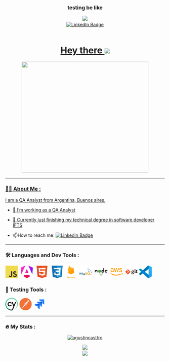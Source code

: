 <div id="header" align="center">
  <h3>testing be like</h3>
  <img src="https://media3.giphy.com/media/v1.Y2lkPTc5MGI3NjExM2E3anltZzhpbGl4aDNxZnY1eGUzYnlvaXU5ZDZoaGw4OHo5ZGlrNCZlcD12MV9pbnRlcm5hbF9naWZfYnlfaWQmY3Q9Zw/A5ugHVbuFL3uo/giphy.gif" width="250"/>
  <div id="badges">
    <a href="https://www.linkedin.com/in/agustincastro7/">
      <img src="https://img.shields.io/badge/LinkedIn-blue?style=for-the-badge&logo=linkedin&logoColor=white" alt="LinkedIn Badge"/>
  </div>
  <img src="https://komarev.com/ghpvc/?username=thefreerangetester&color=blue" alt=""/>
  <h1>
  Hey there
  <img src="https://media.giphy.com/media/hvRJCLFzcasrR4ia7z/giphy.gif" width="30px"/>
  </h1>
</div>
<div align="center">
  <img src="https://media.giphy.com/media/dWesBcTLavkZuG35MI/giphy.gif" width="400" height="350"/>
</div>

---
### :man_technologist: About Me :
I am a QA Analyst from Argentina, Buenos aires.
- :telescope: I’m working as a QA Analyst

- :seedling: Currently just finishing my technical degree in software developer <a href="https://ifts11.edu.ar/carreras/plan-de-desarrollo-de-software/">IFTS</a>

<!-- - :zap: In my free time, I create content for <a href="https://www.freerangetesters.com/">Free Range Testers</a> and make music on <a href="https://open.spotify.com/intl-es/artist/1n8lYlkH7XKivKBmh6oey1/">Modern Druids</a>. -->

- :mailbox:How to reach me: <a href="https://www.linkedin.com/in/agustincastro7" target="_blank" rel="noopener noreferrer">[![Linkedin Badge](https://img.shields.io/badge/LinkedIn-blue?style=for-the-badge&logo=linkedin&logoColor=white)](https://www.linkedin.com/in/agustincastro7)</a>

---

### :hammer_and_wrench: Languages and Dev Tools :
<div>
  <!-- <img src="https://github.com/devicons/devicon/blob/master/icons/java/java-original-wordmark.svg" title="Java" alt="Java" width="40" height="40"/>&nbsp; -->
  <img src="https://github.com/devicons/devicon/blob/master/icons/javascript/javascript-original.svg" title="JavaScript" alt="JavaScript" width="40" height="40"/>&nbsp;
  <!-- <img src="https://github.com/devicons/devicon/blob/master/icons/python/python-original.svg" title="Python" **alt="Python" width="40" height="40"/> -->
  <img src="https://github.com/devicons/devicon/blob/master/icons/angular/angular-original.svg" title="Angular" alt="Angular" width="40" height="40"/>&nbsp;
  <!-- <img src="https://github.com/devicons/devicon/blob/master/icons/nextjs/nextjs-original.svg" title="NextJS" **alt="NextJS" width="40" height="40"/> -->
  <!-- <img src="https://github.com/devicons/devicon/blob/master/icons/tailwindcss/tailwindcss-original.svg" title="Tailwind" alt="Tailwind" width="40" height="40"/>&nbsp;--->
  <img src="https://github.com/devicons/devicon/blob/master/icons/html5/html5-original.svg" title="HTML5" alt="HTML" width="40" height="40"/>&nbsp;
  <img src="https://github.com/devicons/devicon/blob/master/icons/css3/css3-original.svg" title="css" **alt="css" width="40" height="40"/>
  <img src="https://github.com/devicons/devicon/blob/master/icons/firebase/firebase-plain-wordmark.svg" title="Firebase" alt="Firebase" width="40" height="40"/>&nbsp;
  <img src="https://github.com/devicons/devicon/blob/master/icons/mysql/mysql-original-wordmark.svg" title="MySQL"  alt="MySQL" width="40" height="40"/>&nbsp;
  <img src="https://github.com/devicons/devicon/blob/master/icons/nodejs/nodejs-original-wordmark.svg" title="NodeJS" alt="NodeJS" width="40" height="40"/>&nbsp;
  <img src="https://github.com/devicons/devicon/blob/master/icons/amazonwebservices/amazonwebservices-plain-wordmark.svg" title="AWS" alt="AWS" width="40"  height="40"/>&nbsp;
  <img src="https://github.com/devicons/devicon/blob/master/icons/git/git-original-wordmark.svg" title="Git" **alt="Git" width="40" height="40"/>
  <img src="https://github.com/devicons/devicon/blob/master/icons/vscode/vscode-original.svg" title="Git" **alt="Git" width="40" height="40"/>
  
</div>

### 🐞 Testing Tools :
<div>
  <!-- <img src="https://github.com/devicons/devicon/blob/master/icons/cucumber/cucumber-plain.svg" title="Cucumber" **alt="Cucumber" width="40" height="40"/> -->
  <!-- <img src="https://github.com/devicons/devicon/blob/master/icons/selenium/selenium-original.svg" title="Selenium" **alt="Selenium" width="40" height="40"/> -->
  <!-- <img src="https://github.com/devicons/devicon/blob/master/icons/playwright/playwright-original.svg" title="Playwright" **alt="Selenium" width="40" height="40"/> -->
  <img src="https://github.com/devicons/devicon/blob/master/icons/cypressio/cypressio-original.svg" title="CypressIO" **alt="CypressIO" width="40" height="40"/>
  <!-- <img src="https://github.com/devicons/devicon/blob/master/icons/pytest/pytest-original.svg" title="Pytest" **alt="Pytest" width="40" height="40"/> -->
  <img src="https://github.com/devicons/devicon/blob/master/icons/postman/postman-original.svg" title="Postman" **alt="Postman" width="40" height="40"/>
  <!-- <img src="https://github.com/devicons/devicon/blob/master/icons/jenkins/jenkins-original.svg" title="Jenkins" **alt="Jenkins" width="40" height="40"/>-->
  <img src="https://github.com/devicons/devicon/blob/master/icons/jira/jira-original.svg" title="Jira" **alt="Jira" width="40" height="40"/>
  <!-- <img src="https://github.com/devicons/devicon/blob/master/icons/azuredevops/azuredevops-original.svg" title="Azure DevOps" **alt="Azure DevOps" width="40" --> 
</div>

---

### :fire: My Stats :
<p align="center"> <a href="https://github.com/ryo-ma/github-profile-trophy"><img src="https://github-profile-trophy.vercel.app/?username=agustincasttro" alt="agustincasttro" width="400"></a> </p> <!-- Este no necesita tamaño de nada, al sacarlo tiene uno tamaño estandar-->
<div align="center">  
  <img src="http://github-readme-streak-stats.herokuapp.com?user=agustincasttro&theme=dark&background=000000" width="300"/>
</div>
<div align="center">
  <img src="https://github-readme-stats.vercel.app/api/top-langs/?username=agustincasttro&layout=compact&theme=vision-friendly-dark" width="300"/>
</div>
